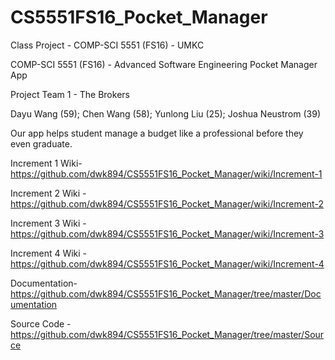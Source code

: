 # CS5551FS16_Pocket_Manager
Class Project - COMP-SCI 5551 (FS16) - UMKC

COMP-SCI 5551 (FS16) - Advanced Software Engineering Pocket Manager App

Project Team 1 - The Brokers

Dayu Wang (59); 
Chen Wang (58); 
Yunlong Liu (25); 
Joshua Neustrom (39)

Our app helps student manage a budget like a professional before they even graduate. 

Increment 1 Wiki- https://github.com/dwk894/CS5551FS16_Pocket_Manager/wiki/Increment-1

Increment 2 Wiki - https://github.com/dwk894/CS5551FS16_Pocket_Manager/wiki/Increment-2

Increment 3 Wiki - https://github.com/dwk894/CS5551FS16_Pocket_Manager/wiki/Increment-3

Increment 4 Wiki - https://github.com/dwk894/CS5551FS16_Pocket_Manager/wiki/Increment-4

Documentation-https://github.com/dwk894/CS5551FS16_Pocket_Manager/tree/master/Documentation 

Source Code - https://github.com/dwk894/CS5551FS16_Pocket_Manager/tree/master/Source


